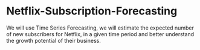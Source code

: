 # Netflix-Subscription-Forecasting
We will use Time Series Forecasting, we will estimate the expected number of new subscribers for Netflix, in a given time period and better understand the growth potential of their business.
